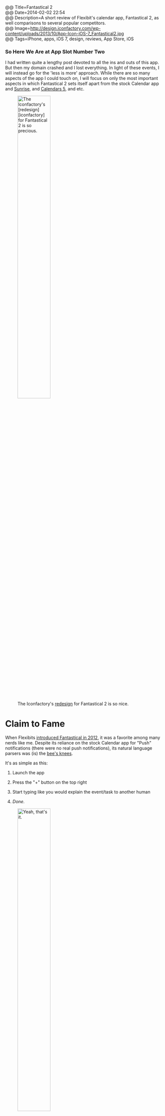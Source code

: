 @@ Title=Fantastical 2  
@@ Date=2014-02-02 22:54  
@@ Description=A short review of Flexibit's calendar app, Fantastical 2, as well comparisons to several popular competitors.  
@@ Image=http://design.iconfactory.com/wp-content/uploads/2013/10/App-Icon-iOS-7_Fantastical2.jpg  
@@ Tags=iPhone, apps, iOS 7, design, reviews, App Store, iOS  
  
### So Here We Are at App Slot Number Two

I had written quite a lengthy post devoted to all the ins and outs of this app. But then my domain crashed and I lost everything. In light of these events, I will instead go for the 'less is more' approach. While there are so many aspects of the app I could touch on, I will focus on only the most important aspects in which Fantastical 2 sets itself apart from the stock Calendar app and [Sunrise][sunrise], and [Calendars 5][readdle], and etc.

<figure>
	<img src="http://design.iconfactory.com/wp-content/uploads/2013/10/App-Icon-iOS-7_Fantastical2.jpg" alt="The Iconfactory's [redesign][iconfactory] for Fantastical 2 is so precious." width="50%" />
	<figcaption>The Iconfactory's <a href="http://design.iconfactory.com/fantastical-2-for-ios-7/" />redesign</a> for Fantastical 2 is so nice.</figcaption>
</figure>

# Claim to Fame

When Flexibits [introduced Fantastical in 2012][macworld], it was a favorite among many nerds like me. Despite its reliance on the stock Calendar app for "Push" notifications (there were no real push notifications), its natural language parsers was (is) the [bee's knees][macstories]. 

It's as simple as this:

1. Launch the app

2. Press the "+" button on the top right

3. Start typing like you would explain the event/task to another human

4. *Done.*

<figure>
	<img src="http://d.pr/i/1dddh+" alt="Yeah, that's it." width="50%" />
	<figcaption>Yeah, that's it.</figcaption>
</figure>

Gone are these days:

<figure>
	<img src="http://d.pr/i/1aiHr+" alt="Never again." width="50%" />
	<figcaption>Never again.</figcaption>
</figure>

# Functionality

For version 2, Flexibits also included a fourth row of keys, accessible without having to press the "123" button on the lower left portion of the keyboard. Nice.

Also in this version is a new Week view for Landscape mode:

<figure>
	<img src="http://d.pr/i/BNnH+" alt="Does anyone actually use their iPhone in landscape?" width="70%" />
	<figcaption>Does anyone actually use their iPhone in landscape?</figcaption>
</figure>

A big feature update for Fantastical 2 was the integration of the stock Reminders app. For all the reasons for foregoing the stock Calendar app, there exist just as many reasons for foregoing the stock Reminders app. Fantastical 2 lets me do that.

<figure>
	<img src="http://d.pr/i/15UTy+" alt="Such a nice feature" width="50%" />
	<figcaption>Such a nice feature</figcaption>
</figure>

# Design

At first glance, not a whole lot has changed since the iOS 6 version of Fantastical. The reddish top bar remains, albeit with a much brighter and iOS 7-like hue. There is also a new Light theme, which, again, is pretty iOS 7 feeling. I like it and have been using it for a bit. 

I'm the first to admit that when it comes to a lot of the visual and otherwise UI/UX changes iOS 7 brought, the grass was definitely not greener. Don't get me wrong, I like a lot of the sweeping changes Jony Ive brought. The [skeumorphic touches][cultofmac] that Steve Jobs and Scott Forstall favorited were like vestigial organs, once they were necessary, but now they are obsolete. In 2007, I'm sure everyone really did need the Notes app to have all that chrome. But this isn't 2007, it's 2014. I just wish Ive would have spent a little bit more time in the [details][tumblr] (more on that later). 

<figure>
	<img src="http://d.pr/i/A7lR+" alt="Fantastical 1.1.6 (iOS 6)" width="50%" />
	<figcaption>Fantastical 1.1.6 (iOS 6)</figcaption>
</figure>

<figure>
	<img src="http://d.pr/i/SumY+" alt="Fantastical 2.0.4 (iOS 7 only)
Dark theme" width="50%" />
	<figcaption>Fantastical 2.0.4 (iOS 7 only)
Dark theme</figcaption>
</figure>

<figure>
	<img src="http://d.pr/i/MzGi+" alt="Fantastical 2.0.4 (iOS 7 only)
Light theme" width="50%" />
	<figcaption>Fantastical 2.0.4 (iOS 7 only)
Light theme</figcaption>
</figure>

# The Competition

## [Sunrise](Http://www.sunrise.am/)
Sunrise [tries to be](Http://www.idownloadblog.com/2014/01/09/Sunrise-Calendar-Ipad/) a 'Fantastical+,' but ultimately eschews parsing prowess for social. 

<figure>
	<img src="http://d.pr/i/15enF+" alt="The weather and iconography is nice, no doubt." width="50%" />
	<figcaption>The weather and iconography is nice, no doubt.</figcaption>
</figure>

<figure>
	<img src="http://d.pr/i/1aRkU+" alt="But the parser, well, there is no parser. This is like the stock Calendar app. That sucks." width="50%" />
	<figcaption>But the parser, well, there is no parser. This is like the stock Calendar app. That sucks.</figcaption>
</figure>

Overall, Sunrise is quite pretty. It has more white space, and doesn't feel as task-y as Fantastical. But, if you haven't guessed it already, I am the type of person who wants to get as much information as possible on the screen (within reason). Sunrise isn't that. 

## [Calendars 5][readdle]

This is kind of an [oddball][macstories 2]. It's biggest pro is the unique portrait Day view, which is like what Fantastical 2 does in Landscape, only in portrait. Its parser is closer to Fantastical than Sunrise, and its design is more spartan than Sunrise, and to some extent, Fantastical.

<figure>
	<img src="http://d.pr/i/18doD+" alt="Meh" width="50%" />
	<figcaption>Meh</figcaption>
</figure>

<figure>
	<img src="http://d.pr/i/1dpEy+" alt="This isn't bad. Not as smart as Fantastical, and no Reminders integration (or any reminders at all)" width="50%" />
	<figcaption>This isn't bad. Not as smart as Fantastical, and no Reminders integration (or any reminders at all)</figcaption>
</figure>

# Summary

When I am at work, I often only have a few of minutes between patients. And when it does come time to add an event or make a reminder, my goto apps are Fantastical and [Drafts][agiletortoise] (more on that later). I want to be able to add an event quickly, lock my phone, put it in my pocket, and go on with my day. Fantastical is the bomb for this. 

Fantastical 2 is $1.99 on the [App Store][apple] and is a small price to pay for expediency. I have quite a few thoughts on the current state of paid apps on the App Store (more on that later), but suffice it to say that I am more than willing to spend money on apps that make my iOS experience better. Fantastical is one of those apps.

## The Pros

* Brilliant natural language parser saves tons of time
* One-stop shopping for events and reminders
* Push notifications (finally)

## The Cons

* Minimal white (dark) space in the Ticker view

[agiletortoise]: http://agiletortoise.com/drafts/
[apple]: https://itunes.apple.com/us/app/fantastical-2-calendar-reminders/id718043190?at=1l3vx9s
[cultofmac]: http://www.cultofmac.com/189707/steve-jobs-himself-is-responsible-for-calendar-and-game-centers-hideous-skeuomorphic-designs/
[iconfactory]: http://design.iconfactory.com/fantastical-2-for-ios-7/
[macstories]: http://www.macstories.net/reviews/fantastical-for-iphone-review/
[macstories 2]: http://www.macstories.net/Reviews/Calendars-5-Review/
[macworld]: http://www.macworld.com/article/2017389/review-fantastical-for-iphone-shines-despite-ios-caused-limitations.html
[readdle]: http://readdle.com/products/calendars5/
[sunrise]: http://www.sunrise.am/
[tumblr]: http://ios7fail.tumblr.com/